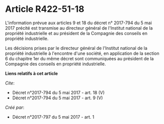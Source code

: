 # Article R422-51-18

L'information prévue aux articles 9 et 18 du décret n° 2017-794 du 5 mai 2017 précité est transmise au directeur général de
l'Institut national de la propriété industrielle et au président de la Compagnie des conseils en propriété industrielle. 

Les décisions prises par le directeur général de l'Institut national de la propriété industrielle à l'encontre d'une société,
en application de la section 6 du chapitre 1er du même décret sont communiquées au président de la Compagnie des conseils en
propriété industrielle.

**Liens relatifs à cet article**

_Cite_:

  - Décret n°2017-794 du 5 mai 2017 - art. 18 (V)
  - Décret n°2017-794 du 5 mai 2017 - art. 9 (V)

_Créé par_:

  - Décret n°2017-797 du 5 mai 2017 - art. 1
